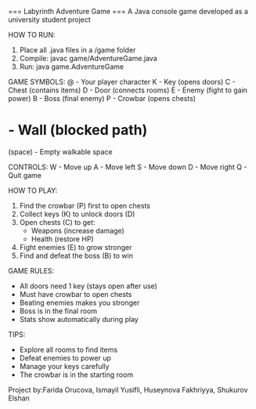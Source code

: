 === Labyrinth Adventure Game ===
A Java console game developed as a university student project

HOW TO RUN:
1. Place all .java files in a /game folder
2. Compile: javac game/AdventureGame.java
3. Run: java game.AdventureGame

GAME SYMBOLS:
@ - Your player character
K - Key (opens doors)
C - Chest (contains items)
D - Door (connects rooms)
E - Enemy (fight to gain power)
B - Boss (final enemy)
P - Crowbar (opens chests)
# - Wall (blocked path)
(space) - Empty walkable space

CONTROLS:
W - Move up
A - Move left
S - Move down
D - Move right
Q - Quit game

HOW TO PLAY:
1. Find the crowbar (P) first to open chests
2. Collect keys (K) to unlock doors (D)
3. Open chests (C) to get:
   - Weapons (increase damage)
   - Health (restore HP)
4. Fight enemies (E) to grow stronger
5. Find and defeat the boss (B) to win

GAME RULES:
- All doors need 1 key (stays open after use)
- Must have crowbar to open chests
- Beating enemies makes you stronger
- Boss is in the final room
- Stats show automatically during play

TIPS:
- Explore all rooms to find items
- Defeat enemies to power up
- Manage your keys carefully
- The crowbar is in the starting room

Project by:Farida Orucova, Ismayil Yusifli, Huseynova Fakhriyya, Shukurov Elshan
